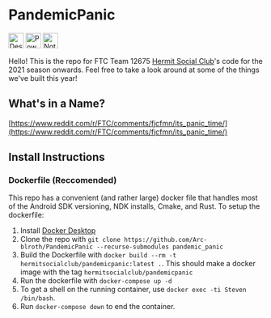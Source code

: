 # PandemicPanic

<!-- These are image tags so that heights are consistent -->
<img src="https://forthebadge.com/images/badges/designed-in-ms-paint.svg" alt="Designed in MSPaint" height=30px /> <img src="https://forthebadge.com/images/badges/powered-by-black-magic.svg" alt="Powered by Black Magic" height=30px /> <img src="http://img.shields.io/static/v1?label=Not&message=Gluten%20Free&style=for-the-badge&labelColor=3bbffc&color=3c9ad5"  alt="Not Gluten Free" height=30px />

Hello! This is the repo for FTC Team 12675 [Hermit Social Club](https://hermitsocialclub.org/)'s code for the 2021 season onwards.
Feel free to take a look around at some of the things we've built this year!

## What's in a Name?

[https://www.reddit.com/r/FTC/comments/fjcfmn/its_panic_time/](https://www.reddit.com/r/FTC/comments/fjcfmn/its_panic_time/)

## Install Instructions

### Dockerfile (Reccomended)

This repo has a convenient (and rather large) docker file that handles most of the Android SDK versioning, NDK installs, Cmake, and Rust. To setup the dockerfile:

1) Install [Docker Desktop](https://www.docker.com/products/docker-desktop)
2) Clone the repo with `git clone https://github.com/Arc-blroth/PandemicPanic --recurse-submodules pandemic_panic`
3) Build the Dockerfile with `docker build --rm -t hermitsocialclub/pandemicpanic:latest .`. This should make a docker image with the tag `hermitsocialclub/pandemicpanic`
4) Run the dockerfile with `docker-compose up -d`
5) To get a shell on the running container, use `docker exec -ti Steven /bin/bash`.
6) Run `docker-compose down` to end the container.
